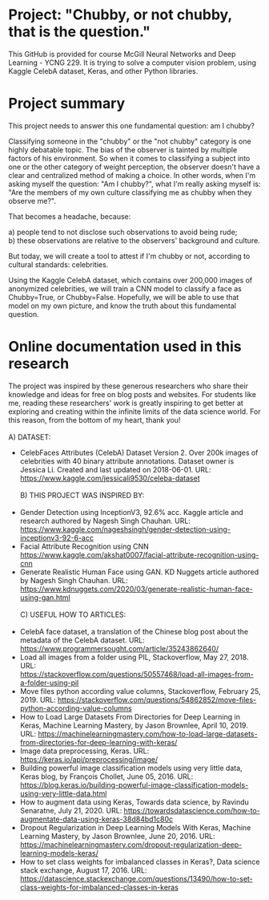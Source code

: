 # Project: "Chubby, or not chubby, that is the question."
This GitHub is provided for course McGill Neural Networks and Deep Learning - YCNG 229. It is trying to solve a computer vision problem, using Kaggle CelebA dataset, Keras, and other Python libraries.

# Project summary
This project needs to answer this one fundamental question: am I chubby?

Classifying someone in the "chubby" or the "not chubby" category is one highly debatable topic. The bias of the observer is tainted by multiple factors of his environment. So when it comes to classifying a subject into one or the other category of weight perception, the observer doesn't have a clear and centralized method of making a choice. In other words, when I'm asking myself the question: "Am I chubby?", what I'm really asking myself is: "Are the members of my own culture classifying me as chubby when they observe me?".

That becomes a headache, because:

a) people tend to not disclose such observations to avoid being rude;<br> 
b) these observations are relative to the observers' background and culture.

But today, we will create a tool to attest if I'm chubby or not, according to cultural standards: celebrities.

Using the Kaggle CelebA dataset, which contains over 200,000 images of anonymized celebrities, we will train a CNN model to classify a face as Chubby=True, or Chubby=False. Hopefully, we will be able to use that model on my own picture, and know the truth about this fundamental question.

# Online documentation used in this research

The project was inspired by these generous researchers who share their knowledge and ideas for free on blog posts and websites. For students like me, reading these researchers' work is greatly inspiring to get better at exploring and creating within the infinite limits of the data science world. For this reason, from the bottom of my heart, thank you!
<br><br>
A) DATASET:
- CelebFaces Attributes (CelebA) Dataset Version 2. Over 200k images of celebrities with 40 binary attribute annotations. Dataset owner is Jessica Li. Created and last updated on 2018-06-01. URL: https://www.kaggle.com/jessicali9530/celeba-dataset
<br><br>
B) THIS PROJECT WAS INSPIRED BY: 
<br><br> 
- Gender Detection using InceptionV3, 92.6% acc. Kaggle article and research authored by Nagesh Singh Chauhan. URL: https://www.kaggle.com/nageshsingh/gender-detection-using-inceptionv3-92-6-acc
- Facial Attribute Recognition using CNN https://www.kaggle.com/akshat0007/facial-attribute-recognition-using-cnn
- Generate Realistic Human Face using GAN. KD Nuggets article authored by Nagesh Singh Chauhan. URL: https://www.kdnuggets.com/2020/03/generate-realistic-human-face-using-gan.html
<br><br>
C) USEFUL HOW TO ARTICLES: 
<br><br>
- CelebA face dataset, a translation of the Chinese blog post about the metadata of the CelebA dataset. URL: https://www.programmersought.com/article/35243862640/
- Load all images from a folder using PIL, Stackoverflow, May 27, 2018. URL: <br> https://stackoverflow.com/questions/50557468/load-all-images-from-a-folder-using-pil
- Move files python according value columns, Stackoverflow, February 25, 2019. URL: https://stackoverflow.com/questions/54862852/move-files-python-according-value-columns
- How to Load Large Datasets From Directories for Deep Learning in Keras, Machine Learning Mastery, by Jason Brownlee, April 10, 2019. URL: https://machinelearningmastery.com/how-to-load-large-datasets-from-directories-for-deep-learning-with-keras/
- Image data preprocessing, Keras. URL: https://keras.io/api/preprocessing/image/
- Building powerful image classification models using very little data, Keras blog, by François Chollet, June 05, 2016. URL:  https://blog.keras.io/building-powerful-image-classification-models-using-very-little-data.html
- How to augment data using Keras, Towards data science, by Ravindu Senaratne, July 21, 2020. URL:  https://towardsdatascience.com/how-to-augmentate-data-using-keras-38d84bd1c80c
- Dropout Regularization in Deep Learning Models With Keras, Machine Learning Mastery, by Jason Brownlee, June 20, 2016. URL: https://machinelearningmastery.com/dropout-regularization-deep-learning-models-keras/
- How to set class weights for imbalanced classes in Keras?, Data science stack exchange, August 17, 2016. URL: https://datascience.stackexchange.com/questions/13490/how-to-set-class-weights-for-imbalanced-classes-in-keras
